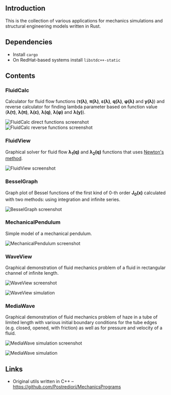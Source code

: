 ## Introduction

This is the collection of various applications for mechanics simulations and structural engineering models written in Rust. 

## Dependencies

* Install `cargo`
* On RedHat-based systems install `libstdc++-static`

## Contents

### FluidCalc

Calculator for fluid flow functions (**&tau;(&lambda;)**, **&pi;(&lambda;)**, **&epsilon;(&lambda;)**, **q(&lambda;)**, **&phi;(&lambda;)** and **y(&lambda;)**) and reverse calculator for finding lambda parameter based on function value (**&lambda;(&tau;)**, **&lambda;(&pi;)**, **&lambda;(&epsilon;)**, **&lambda;(q)**, **&lambda;(&phi;)** and **&lambda;(y)**).

![FluidCalc direct functions screenshot](images/fluidcalc_direct.png)&nbsp;![FluidCalc reverse functions screenshot](images/fluidcalc_reverse.png)

### FluidView

Graphical solver for fluid flow **&lambda;<sub>1</sub>(q)** and **&lambda;<sub>2</sub>(q)** functions that uses [Newton's method](https://en.wikipedia.org/wiki/Newton%27s_method).

![FluidView screenshot](images/fluidview.png)

### BesselGraph

Graph plot of Bessel functions of the first kind of 0-th order **J<sub>0</sub>(x)** calculated with two methods: using integration and infinite series.

![BesselGraph screenshot](images/besselgraph.png)

### MechanicalPendulum

Simple model of a mechanical pendulum.

![MechanicalPendulum screenshot](images/MechanicalPendulum.png)

### WaveView

Graphical demonstration of fluid mechanics problem of a fluid in
rectangular channel of infinite length.

![WaveView screenshot](images/waveview4.png)

![WaveView simulation](images/waveview.gif)

### MediaWave

Graphical demonstration of fluid mechanics problem of haze in a tube
of limited length with various initial boundary conditions for the tube
edges (e.g. closed, opened, with friction) as well as for pressure and velocity
of a fluid.

![MediaWave simulation screenshot](images/mediawave3.png)

![MediaWave simulation](images/mediawave.gif)

## Links

* Original utils written in C++ &ndash; https://github.com/Postrediori/MechanicsPrograms
